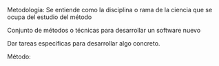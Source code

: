 Metodología:
Se entiende como la disciplina o rama de la ciencia que se ocupa del estudio del método

Conjunto de métodos o técnicas para desarrollar un software nuevo

Dar tareas especificas para desarrollar algo concreto.

Método: 